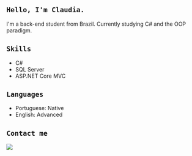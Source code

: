 ## `Hello, I'm Claudia.`

I'm a back-end student from Brazil. Currently studying C# and the OOP paradigm.

## `Skills`

- C#
- SQL Server
- ASP.NET Core MVC

## `Languages`

- Portuguese: Native
- English: Advanced

## `Contact me`

<a href = "&nbsp; mailto:itisclaudia1@gmail.com">
	<img src="https://img.shields.io/badge/Gmail-D14836?style=for-the-badge&logo=gmail&logoColor=white" target="_blank">
</a>


